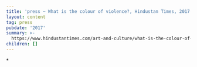 ```yaml
---
title: 'press ~ What is the colour of violence?, Hindustan Times, 2017'
layout: content
tag: press
pubdate: '2017'
summary: >-
  https://www.hindustantimes.com/art-and-culture/what-is-the-colour-of-violence-an-art-show-is-trying-to-find-out/story-1kJAkzgKgvnX4US0GkNq4H.html
children: []
---
```

\*
